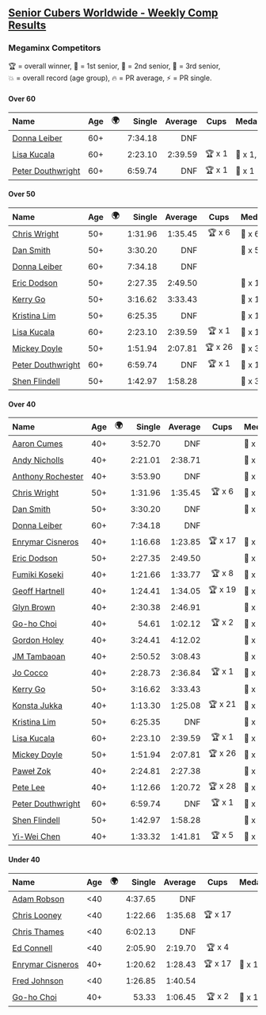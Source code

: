 <style>table {white-space: nowrap;}</style>
<link rel="stylesheet" type="text/css" href="/scw-comp/css/flags.css" />

## [Senior Cubers Worldwide - Weekly Comp Results](/scw-comp/results/)
### Megaminx Competitors

<span style="white-space: nowrap;">🏆 = overall winner</span>, <span style="white-space: nowrap;">🥇 = 1st senior</span>, <span style="white-space: nowrap;">🥈 = 2nd senior</span>, <span style="white-space: nowrap;">🥉 = 3rd senior</span>, <span style="white-space: nowrap;">💥 = overall record (age group)</span>, <span style="white-space: nowrap;">🔥 = PR average</span>, <span style="white-space: nowrap;">⚡ = PR single</span>.

#### Over 60

| Name | Age | 🌍 | Single | Average | Cups | Medals | Achievements |
| :-- | :--: | :--: | --: | --: | :--: | :-- | :-- |
| [Donna Leiber](../../persons/donna_leiber/minx.md) | 60+ | <i class="flag flag-US" /> | 7:34.18 | DNF |  |  | 💥 x 1, ⚡ x 1 |
| [Lisa Kucala](../../persons/lisa_kucala/minx.md) | 60+ | <i class="flag flag-US" /> | 2:23.10 | 2:39.59 | 🏆 x 1 | 🥇 x 1, 🥈 x 18, 🥉 x 12 | 💥 x 8, 🔥 x 10, ⚡ x 11 |
| [Peter Douthwright](../../persons/peter_douthwright/minx.md) | 60+ | <i class="flag flag-CA" /> | 6:59.74 | DNF | 🏆 x 1 | 🥇 x 1 | 💥 x 1, ⚡ x 1 |

#### Over 50

| Name | Age | 🌍 | Single | Average | Cups | Medals | Achievements |
| :-- | :--: | :--: | --: | --: | :--: | :-- | :-- |
| [Chris Wright](../../persons/chris_wright/minx.md) | 50+ | <i class="flag flag-GB" /> | 1:31.96 | 1:35.45 | 🏆 x 6 | 🥇 x 6, 🥈 x 2 | 💥 x 7, 🔥 x 7, ⚡ x 5 |
| [Dan Smith](../../persons/dan_smith/minx.md) | 50+ | <i class="flag flag-US" /> | 3:30.20 | DNF |  | 🥈 x 5, 🥉 x 5 | ⚡ x 6 |
| [Donna Leiber](../../persons/donna_leiber/minx.md) | 60+ | <i class="flag flag-US" /> | 7:34.18 | DNF |  |  | 💥 x 1, ⚡ x 1 |
| [Eric Dodson](../../persons/eric_dodson/minx.md) | 50+ | <i class="flag flag-US" /> | 2:27.35 | 2:49.50 |  | 🥈 x 1, 🥉 x 1 | 🔥 x 2, ⚡ x 3 |
| [Kerry Go](../../persons/kerry_go/minx.md) | 50+ | <i class="flag flag-US" /> | 3:16.62 | 3:33.43 |  | 🥈 x 1, 🥉 x 1 | 🔥 x 2, ⚡ x 3 |
| [Kristina Lim](../../persons/kristina_lim/minx.md) | 50+ | <i class="flag flag-US" /> | 6:25.35 | DNF |  | 🥉 x 1 | ⚡ x 1 |
| [Lisa Kucala](../../persons/lisa_kucala/minx.md) | 60+ | <i class="flag flag-US" /> | 2:23.10 | 2:39.59 | 🏆 x 1 | 🥇 x 1, 🥈 x 18, 🥉 x 12 | 💥 x 8, 🔥 x 10, ⚡ x 11 |
| [Mickey Doyle](../../persons/mickey_doyle/minx.md) | 50+ | <i class="flag flag-US" /> | 1:51.94 | 2:07.81 | 🏆 x 26 | 🥇 x 34, 🥈 x 16, 🥉 x 4 | 🔥 x 15, ⚡ x 20 |
| [Peter Douthwright](../../persons/peter_douthwright/minx.md) | 60+ | <i class="flag flag-CA" /> | 6:59.74 | DNF | 🏆 x 1 | 🥇 x 1 | 💥 x 1, ⚡ x 1 |
| [Shen Flindell](../../persons/shen_flindell/minx.md) | 50+ | <i class="flag flag-AU" /> | 1:42.97 | 1:58.28 |  | 🥈 x 3, 🥉 x 5 | 🔥 x 7, ⚡ x 6 |

#### Over 40

| Name | Age | 🌍 | Single | Average | Cups | Medals | Achievements |
| :-- | :--: | :--: | --: | --: | :--: | :-- | :-- |
| [Aaron Cumes](../../persons/aaron_cumes/minx.md) | 40+ | <i class="flag flag-GB" /> | 3:52.70 | DNF |  | 🥉 x 4 | ⚡ x 2 |
| [Andy Nicholls](../../persons/andy_nicholls/minx.md) | 40+ | <i class="flag flag-GB" /> | 2:21.01 | 2:38.71 |  | 🥈 x 8 | 🔥 x 5, ⚡ x 4 |
| [Anthony Rochester](../../persons/anthony_rochester/minx.md) | 40+ | <i class="flag flag-AU" /> | 3:53.90 | DNF |  | 🥉 x 1 | ⚡ x 1 |
| [Chris Wright](../../persons/chris_wright/minx.md) | 50+ | <i class="flag flag-GB" /> | 1:31.96 | 1:35.45 | 🏆 x 6 | 🥇 x 6, 🥈 x 2 | 💥 x 7, 🔥 x 7, ⚡ x 5 |
| [Dan Smith](../../persons/dan_smith/minx.md) | 50+ | <i class="flag flag-US" /> | 3:30.20 | DNF |  | 🥈 x 5, 🥉 x 5 | ⚡ x 6 |
| [Donna Leiber](../../persons/donna_leiber/minx.md) | 60+ | <i class="flag flag-US" /> | 7:34.18 | DNF |  |  | 💥 x 1, ⚡ x 1 |
| [Enrymar Cisneros](../../persons/enrymar_cisneros/minx.md) | 40+ | <i class="flag flag-VE" /> | 1:16.68 | 1:23.85 | 🏆 x 17 | 🥇 x 1, 🥈 x 1 | 🔥 x 10, ⚡ x 6 |
| [Eric Dodson](../../persons/eric_dodson/minx.md) | 50+ | <i class="flag flag-US" /> | 2:27.35 | 2:49.50 |  | 🥈 x 1, 🥉 x 1 | 🔥 x 2, ⚡ x 3 |
| [Fumiki Koseki](../../persons/fumiki_koseki/minx.md) | 40+ | <i class="flag flag-JP" /> | 1:21.66 | 1:33.77 | 🏆 x 8 | 🥇 x 8, 🥈 x 13, 🥉 x 4 | 💥 x 2, 🔥 x 4, ⚡ x 1 |
| [Geoff Hartnell](../../persons/geoff_hartnell/minx.md) | 40+ | <i class="flag flag-GB" /> | 1:24.41 | 1:34.05 | 🏆 x 19 | 🥇 x 25, 🥈 x 14, 🥉 x 7 | 💥 x 5, 🔥 x 4, ⚡ x 6 |
| [Glyn Brown](../../persons/glyn_brown/minx.md) | 40+ | <i class="flag flag-GB" /> | 2:30.38 | 2:46.91 |  | 🥉 x 1 | 🔥 x 1, ⚡ x 2 |
| [Go-ho Choi](../../persons/go_ho_choi/minx.md) | 40+ | <i class="flag flag-KR" /> | 54.61 | 1:02.12 | 🏆 x 2 | 🥇 x 1 | 💥 x 2, 🔥 x 2, ⚡ x 2 |
| [Gordon Holey](../../persons/gordon_holey/minx.md) | 40+ | <i class="flag flag-US" /> | 3:24.41 | 4:12.02 |  | 🥇 x 2, 🥉 x 2 | 🔥 x 1, ⚡ x 1 |
| [JM Tambaoan](../../persons/jm_tambaoan/minx.md) | 40+ | <i class="flag flag-PH" /> | 2:50.52 | 3:08.43 |  | 🥇 x 1, 🥈 x 9, 🥉 x 7 | 🔥 x 5, ⚡ x 8 |
| [Jo Cocco](../../persons/jo_cocco/minx.md) | 40+ | <i class="flag flag-GB" /> | 2:28.73 | 2:36.84 | 🏆 x 1 | 🥇 x 3, 🥈 x 3, 🥉 x 4 | 🔥 x 5, ⚡ x 6 |
| [Kerry Go](../../persons/kerry_go/minx.md) | 50+ | <i class="flag flag-US" /> | 3:16.62 | 3:33.43 |  | 🥈 x 1, 🥉 x 1 | 🔥 x 2, ⚡ x 3 |
| [Konsta Jukka](../../persons/konsta_jukka/minx.md) | 40+ | <i class="flag flag-FI" /> | 1:13.30 | 1:25.08 | 🏆 x 21 | 🥇 x 28, 🥈 x 12, 🥉 x 1 | 💥 x 9, 🔥 x 8, ⚡ x 5 |
| [Kristina Lim](../../persons/kristina_lim/minx.md) | 50+ | <i class="flag flag-US" /> | 6:25.35 | DNF |  | 🥉 x 1 | ⚡ x 1 |
| [Lisa Kucala](../../persons/lisa_kucala/minx.md) | 60+ | <i class="flag flag-US" /> | 2:23.10 | 2:39.59 | 🏆 x 1 | 🥇 x 1, 🥈 x 18, 🥉 x 12 | 💥 x 8, 🔥 x 10, ⚡ x 11 |
| [Mickey Doyle](../../persons/mickey_doyle/minx.md) | 50+ | <i class="flag flag-US" /> | 1:51.94 | 2:07.81 | 🏆 x 26 | 🥇 x 34, 🥈 x 16, 🥉 x 4 | 🔥 x 15, ⚡ x 20 |
| [Paweł Zok](../../persons/pawe_zok/minx.md) | 40+ | <i class="flag flag-PL" /> | 2:24.81 | 2:27.38 |  | 🥉 x 1 | 🔥 x 1, ⚡ x 1 |
| [Pete Lee](../../persons/pete_lee/minx.md) | 40+ | <i class="flag flag-GB" /> | 1:12.66 | 1:20.72 | 🏆 x 28 | 🥇 x 28, 🥈 x 9 | 🔥 x 13, ⚡ x 11 |
| [Peter Douthwright](../../persons/peter_douthwright/minx.md) | 60+ | <i class="flag flag-CA" /> | 6:59.74 | DNF | 🏆 x 1 | 🥇 x 1 | 💥 x 1, ⚡ x 1 |
| [Shen Flindell](../../persons/shen_flindell/minx.md) | 50+ | <i class="flag flag-AU" /> | 1:42.97 | 1:58.28 |  | 🥈 x 3, 🥉 x 5 | 🔥 x 7, ⚡ x 6 |
| [Yi-Wei Chen](../../persons/yi_wei_chen/minx.md) | 40+ | <i class="flag flag-TW" /> | 1:33.32 | 1:41.81 | 🏆 x 5 | 🥇 x 8, 🥈 x 4, 🥉 x 4 | 🔥 x 7, ⚡ x 14 |

#### Under 40

| Name | Age | 🌍 | Single | Average | Cups | Medals | Achievements |
| :-- | :--: | :--: | --: | --: | :--: | :-- | :-- |
| [Adam Robson](../../persons/adam_robson/minx.md) | <40 | <i class="flag flag-GB" /> | 4:37.65 | DNF |  |  | ⚡ x 1 |
| [Chris Looney](../../persons/chris_looney/minx.md) | <40 | <i class="flag flag-US" /> | 1:22.66 | 1:35.68 | 🏆 x 17 |  | 🔥 x 9, ⚡ x 8 |
| [Chris Thames](../../persons/chris_thames/minx.md) | <40 | <i class="flag flag-US" /> | 6:02.13 | DNF |  |  | ⚡ x 1 |
| [Ed Connell](../../persons/ed_connell/minx.md) | <40 | <i class="flag flag-IE" /> | 2:05.90 | 2:19.70 | 🏆 x 4 |  | 🔥 x 2, ⚡ x 3 |
| [Enrymar Cisneros](../../persons/enrymar_cisneros/minx.md) | 40+ | <i class="flag flag-VE" /> | 1:20.62 | 1:28.43 | 🏆 x 17 | 🥇 x 1, 🥈 x 1 | 🔥 x 10, ⚡ x 6 |
| [Fred Johnson](../../persons/fred_johnson/minx.md) | <40 | <i class="flag flag-US" /> | 1:26.85 | 1:40.54 |  |  | 🔥 x 4, ⚡ x 3 |
| [Go-ho Choi](../../persons/go_ho_choi/minx.md) | 40+ | <i class="flag flag-KR" /> | 53.33 | 1:06.45 | 🏆 x 2 | 🥇 x 1 | 💥 x 2, 🔥 x 2, ⚡ x 2 |


<!-- Global site tag (gtag.js) - Google Analytics -->
<script async src="https://www.googletagmanager.com/gtag/js?id=UA-86348435-3"></script>
<script>window.dataLayer = window.dataLayer || []; function gtag() {dataLayer.push(arguments);} gtag('js', new Date()); gtag('config', 'UA-86348435-3');</script>
